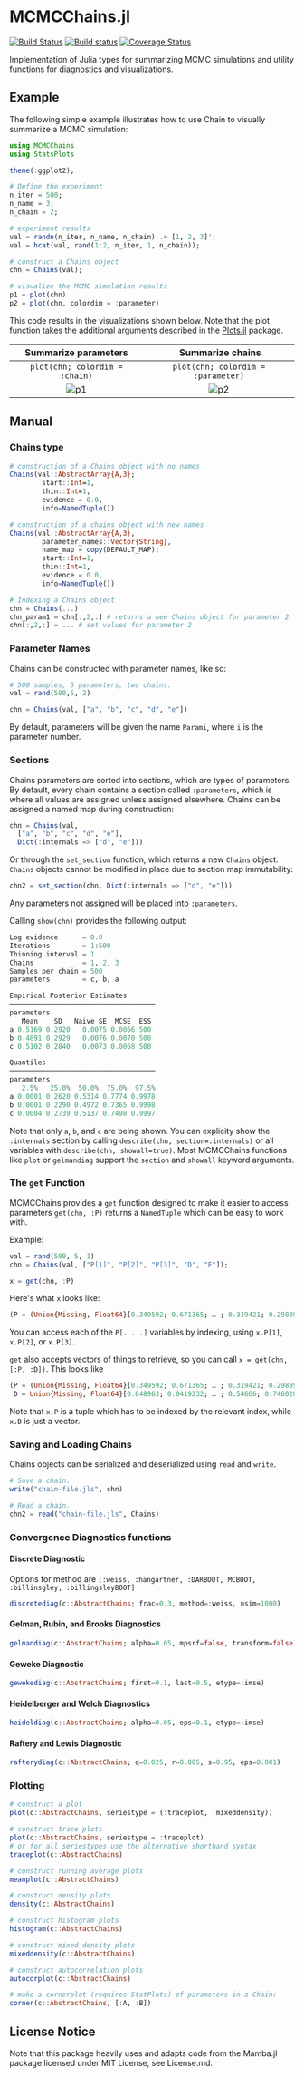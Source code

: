 # MCMCChains.jl
[![Build Status](https://travis-ci.org/TuringLang/MCMCChains.jl.svg?branch=master)](https://travis-ci.org/TuringLang/MCMCChains.jl)
[![Build status](https://ci.appveyor.com/api/projects/status/1av8osv0099nqw8m/branch/master?svg=true)](https://ci.appveyor.com/project/trappmartin/mcmcchain-jl/branch/master)
[![Coverage Status](https://coveralls.io/repos/github/TuringLang/MCMCChains.jl/badge.svg?branch=master)](https://coveralls.io/github/TuringLang/MCMCChains.jl?branch=master)

Implementation of Julia types for summarizing MCMC simulations and utility functions for diagnostics and visualizations.

## Example
The following simple example illustrates how to use Chain to visually summarize a MCMC simulation:
```julia
using MCMCChains
using StatsPlots

theme(:ggplot2);

# Define the experiment
n_iter = 500;
n_name = 3;
n_chain = 2;

# experiment results
val = randn(n_iter, n_name, n_chain) .+ [1, 2, 3]';
val = hcat(val, rand(1:2, n_iter, 1, n_chain));

# construct a Chains object
chn = Chains(val);

# visualize the MCMC simulation results
p1 = plot(chn)
p2 = plot(chn, colordim = :parameter)

```
This code results in the visualizations shown below. Note that the plot function takes the additional arguments described in the [Plots.jl](https://github.com/JuliaPlots/Plots.jl) package.

Summarize parameters | Summarize chains
:-------------------------:|:-------------------------:
`plot(chn; colordim = :chain)` | `plot(chn; colordim = :parameter)`
![p1](https://user-images.githubusercontent.com/7974003/45822242-f0009180-bce2-11e8-8fa0-a97c8732400f.png)  |  ![p2](https://user-images.githubusercontent.com/7974003/45822249-f131be80-bce2-11e8-8dd3-42db7d58abd9.png)

## Manual
### Chains type
```julia
# construction of a Chains object with no names
Chains(val::AbstractArray{A,3};
        start::Int=1,
        thin::Int=1,
        evidence = 0.0,
        info=NamedTuple())

# construction of a chains object with new names
Chains(val::AbstractArray{A,3},
        parameter_names::Vector{String},
        name_map = copy(DEFAULT_MAP);
        start::Int=1,
        thin::Int=1,
        evidence = 0.0,
        info=NamedTuple())

# Indexing a Chains object
chn = Chains(...)
chn_param1 = chn[:,2,:] # returns a new Chains object for parameter 2
chn[:,2,:] = ... # set values for parameter 2
```

### Parameter Names

Chains can be constructed with parameter names, like so:

```julia
# 500 samples, 5 parameters, two chains.
val = rand(500,5, 2)

chn = Chains(val, ["a", "b", "c", "d", "e"])
```

By default, parameters will be given the name `Parami`, where `i` is the parameter number.

### Sections

Chains parameters are sorted into sections, which are types of parameters. By default, every chain contains a section called `:parameters`, which is where all values are assigned unless assigned elsewhere. Chains can be assigned a named map during construction:

```julia
chn = Chains(val,
  ["a", "b", "c", "d", "e"],
  Dict(:internals => ["d", "e"]))
```

Or through the `set_section` function, which returns a new `Chains` object. `Chains` objects cannot be modified in place due to section map immutability:

```julia
chn2 = set_section(chn, Dict(:internals => ["d", "e"]))
```

Any parameters not assigned will be placed into `:parameters`.

Calling `show(chn)` provides the following output:

```julia
Log evidence      = 0.0
Iterations        = 1:500
Thinning interval = 1
Chains            = 1, 2, 3
Samples per chain = 500
parameters        = c, b, a

Empirical Posterior Estimates
────────────────────────────────────
parameters
   Mean    SD   Naive SE  MCSE  ESS
a 0.5169 0.2920   0.0075 0.0066 500
b 0.4891 0.2929   0.0076 0.0070 500
c 0.5102 0.2840   0.0073 0.0068 500

Quantiles
────────────────────────────────────
parameters
   2.5%   25.0%  50.0%  75.0%  97.5%
a 0.0001 0.2620 0.5314 0.7774 0.9978
b 0.0001 0.2290 0.4972 0.7365 0.9998
c 0.0004 0.2739 0.5137 0.7498 0.9997
```

Note that only `a`, `b`, and `c` are being shown. You can explicity show the `:internals` section by calling `describe(chn, section=:internals)` or all variables with `describe(chn, showall=true)`. Most MCMCChains functions like `plot` or `gelmandiag` support the `section` and `showall` keyword arguments.

### The `get` Function

MCMCChains provides a `get` function designed to make it easier to access parameters `get(chn, :P)` returns a `NamedTuple` which can be easy to work with.

Example:

```julia
val = rand(500, 5, 1)
chn = Chains(val, ["P[1]", "P[2]", "P[3]", "D", "E"]);

x = get(chn, :P)
```

Here's what `x` looks like:

```julia
(P = (Union{Missing, Float64}[0.349592; 0.671365; … ; 0.319421; 0.298899], Union{Missing, Float64}[0.757884; 0.720212; … ; 0.471339; 0.5381], Union{Missing, Float64}[0.240626; 0.987814; … ; 0.980652; 0.149805]),)
```

You can access each of the `P[. . .]` variables by indexing, using `x.P[1]`, `x.P[2]`, or `x.P[3]`.

`get` also accepts vectors of things to retrieve, so you can call `x = get(chn, [:P, :D])`. This looks like

```julia
(P = (Union{Missing, Float64}[0.349592; 0.671365; … ; 0.319421; 0.298899], Union{Missing, Float64}[0.757884; 0.720212; … ; 0.471339; 0.5381], Union{Missing, Float64}[0.240626; 0.987814; … ; 0.980652; 0.149805]),
 D = Union{Missing, Float64}[0.648963; 0.0419232; … ; 0.54666; 0.746028])
```

Note that `x.P` is a tuple which has to be indexed by the relevant index, while `x.D` is just a vector.

### Saving and Loading Chains

Chains objects can be serialized and deserialized using `read` and `write`.

```julia
# Save a chain. 
write("chain-file.jls", chn)

# Read a chain.
chn2 = read("chain-file.jls", Chains)
```

### Convergence Diagnostics functions
#### Discrete Diagnostic
Options for method are  `[:weiss, :hangartner, :DARBOOT, MCBOOT, :billinsgley, :billingsleyBOOT]`

```julia
discretediag(c::AbstractChains; frac=0.3, method=:weiss, nsim=1000)
```

#### Gelman, Rubin, and Brooks Diagnostics
```julia
gelmandiag(c::AbstractChains; alpha=0.05, mpsrf=false, transform=false)
```

#### Geweke Diagnostic
```julia
gewekediag(c::AbstractChains; first=0.1, last=0.5, etype=:imse)
```

#### Heidelberger and Welch Diagnostics
```julia
heideldiag(c::AbstractChains; alpha=0.05, eps=0.1, etype=:imse)
```

#### Raftery and Lewis Diagnostic
```julia
rafterydiag(c::AbstractChains; q=0.025, r=0.005, s=0.95, eps=0.001)
```

### Plotting
```julia
# construct a plot
plot(c::AbstractChains, seriestype = (:traceplot, :mixeddensity))

# construct trace plots
plot(c::AbstractChains, seriestype = :traceplot)
# or for all seriestypes use the alternative shorthand syntax
traceplot(c::AbstractChains)

# construct running average plots
meanplot(c::AbstractChains)

# construct density plots
density(c::AbstractChains)

# construct histogram plots
histogram(c::AbstractChains)

# construct mixed density plots
mixeddensity(c::AbstractChains)

# construct autocorrelation plots
autocorplot(c::AbstractChains)

# make a cornerplot (requires StatPlots) of parameters in a Chain:
corner(c::AbstractChains, [:A, :B])
```

## License Notice
Note that this package heavily uses and adapts code from the Mamba.jl package licensed under MIT License, see License.md.
